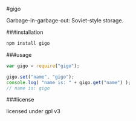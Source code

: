 
#gigo

Garbage-in-garbage-out: Soviet-style storage.

###installation

```sh
npm install gigo
```

###usage

```javascript
var gigo = require("gigo");

gigo.set("name", "gigo");
console.log( "name is: " + gigo.get("name") );
// name is: gigo
```

###license

licensed under gpl v3

